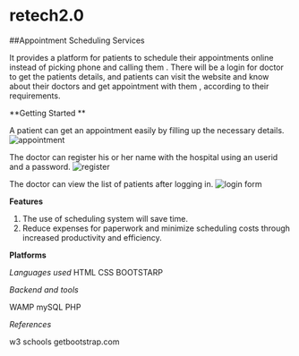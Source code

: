 # retech2.0
##Appointment Scheduling Services

It provides a platform for patients to schedule their appointments online instead of picking phone and calling them . There will be a login for doctor to get the patients details, and patients can visit the website and know about their doctors and get appointment with them , according to their requirements.

**Getting Started **

A patient can get an appointment easily by filling up the necessary details.
![appointment](appointment.PNG)

The doctor can register his or her name with the hospital using an userid and a password.
![register](register.png)

The doctor can view the list of patients after logging in.
![login form](drlogin.png)

**Features**

1. The use of scheduling system will save time.
2. Reduce expenses for paperwork and minimize scheduling costs through increased productivity and efficiency.

**Platforms**

*Languages used*
  HTML
  CSS
  BOOTSTARP
  
*Backend and tools*

 WAMP
 mySQL 
 PHP
 
 
*References*

w3 schools 
getbootstrap.com

